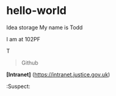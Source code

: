 # hello-world
Idea storage
My name is Todd

I am at 102PF

T
> Github

**[Intranet]** (https://intranet.justice.gov.uk)

:Suspect:
